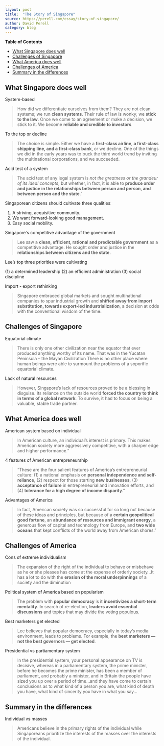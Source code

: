 ```yaml
---
layout: post
title:  "The Story of Singapore"
source: https://perell.com/essay/story-of-singapore/
author: David Perell
category: blog
---
```


<!-- START doctoc generated TOC please keep comment here to allow auto update -->
<!-- DON'T EDIT THIS SECTION, INSTEAD RE-RUN doctoc TO UPDATE -->
**Table of Contents**

- [What Singapore does well](#what-singapore-does-well)
- [Challenges of Singapore](#challenges-of-singapore)
- [What America does well](#what-america-does-well)
- [Challenges of America](#challenges-of-america)
- [Summary in the differences](#summary-in-the-differences)

<!-- END doctoc generated TOC please keep comment here to allow auto update -->

## What Singapore does well

System-based

> How did we differentiate ourselves from them? They are not clean systems; we run **clean systems**. Their rule of law is wonky; we **stick to the law**. Once we come to an agreement or make a decision, we stick to it. We become **reliable and credible to investors**.

To the top or decline

> The choice is simple. Either we have a **first-class airline, a first-class shipping line, and a first-class bank**, or we decline. One of the things we did in the early years was to buck the third world trend by inviting the multinational corporations, and we succeeded.

Acid test of a system

> The acid test of any legal system is *not the greatness or the grandeur of its ideal concepts*, but whether, in fact, it is able to **produce order and justice in the relationships between person and person, and between person and the state**.”


Singaporean citizens should cultivate three qualities:

1. A striving, acquisitive community.
2. We want forward-looking good management.
3. Easy social mobility.

Singapore's competitive advantage of the government

> Lee saw a **clean, efficient, rational and predictable government** as a competitive advantage. He sought order and justice in the **relationships between citizens and the state**.

Lee’s top three priorities were cultivating

(1) a determined leadership
(2) an efficient administration
(3) social discipline

Import - export rethinking

> Singapore embraced global markets and sought multinational companies to spur industrial growth and **shifted away from import substitution, towards export-led industrialization**, a decision at odds with the conventional wisdom of the time.

## Challenges of Singapore

Equatorial climate

> There is only one other civilization near the equator that ever produced anything worthy of its name. That was in the Yucatan Peninsula – the Mayan Civilization There is no other place where human beings were able to surmount the problems of a soporific equatorial climate.

Lack of natural resources

> However, Singapore’s lack of resources proved to be a blessing in disguise. Its reliance on the outside world **forced the country to think in terms of a global network**. To survive, it had to focus on being a valuable, stable trade partner.

## What America does well

American system based on individual

> In American culture, an individual’s interest is primary. This makes American society more aggressively competitive, with a sharper edge and higher performance.”

4 features of American entrepreneurship

> “These are the four salient features of America’s entrepreneurial culture: (1) a national emphasis on **personal independence and self-reliance**, (2) respect for those starting **new businesses**, (3) **acceptance of failure** in entrepreneurial and innovation efforts, and (4) **tolerance for a high degree of income disparity**.”

Advantages of America

> In fact, American society was so successful for so long not because of these ideas and principles, but because of a **certain geopolitical good fortune**, an **abundance of resources and immigrant energy**, a generous flow of capital and technology from Europe, and **two wide oceans** that kept conflicts of the world away from American shores.”

## Challenges of America

Cons of extreme individualism

> The expansion of the right of the individual to behave or misbehave as he or she pleases has come at the expense of orderly society…It has a lot to do with the **erosion of the moral underpinnings** of a society and the diminution

Political system of America based on popularism

> The problem with **popular democracy** is it **incentivizes a short-term mentality**. In search of re-election, **leaders avoid essential discussions** and topics that may divide the voting populous.

Best marketers get elected

> Lee believes that popular democracy, especially in today’s media environment, leads to problems. For example, the **best marketers — not the best governors — get elected**.

Presidential vs partiamentary system

> In the presidential system, your personal appearance on TV is decisive, whereas in a parliamentary system, the prime minister, before he becomes the prime minister, has been a member of parliament, and probably a minister, and in Britain the people have sized you up over a period of time…and they have come to certain conclusions as to what kind of a person you are, what kind of depth you have, what kind of sincerity you have in what you say…

## Summary in the differences

Individual vs masses

> Americans believe in the primary rights of the individual while Singaporeans prioritize the interests of the masses over the interests of the individual.
